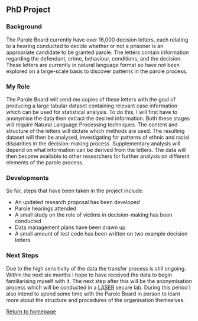 ## PhD Project 

### Background

The Parole Board currently have over 16,000 decision letters, each relating to a hearing conducted to decide whether or not a prisoner is an appropriate candidate to be granted parole. The letters contain information regarding the defendant, crime, behaviour, conditions, and the decision. These letters are currently in natural language format so have not been explored on a large-scale basis to discover patterns in the parole process.

### My Role

The Parole Board will send me copies of these letters with the goal of producing a large tabular dataset containing relevant case information which can be used for statistical analysis. To do this, I will first have to anonymise the data then extract the desired information. Both these stages will require Natural Language Processing techniques. The content and structure of the letters will dictate which methods are used.
The resulting dataset will then be analysed, investigating for patterns of ethnic and racial disparities in the decision-making process. Supplementary analysis will depend on what information can be derived from the letters. The data will then become available to other researchers for further analysis on different elements of the parole process. 

### Developments 

So far, steps that have been taken in the project include:

- An updated research proposal has been developed 
- Parole hearings attended 
- A small study on the role of victims in decision-making has been conducted 
- Data management plans have been drawn up 
- A small amount of test code has been written on two example decision letters 

### Next Steps

Due to the high sensitivity of the data the transfer process is still ongoing. Within the next six months I hope to have received  the data to begin familiarising myself with it. The next step after this will be the anonymisation process which will be conducted in a [LASER](https://lida.leeds.ac.uk/about-lida/integrated-research-campus/) secure lab. During this period I also intend to spend some time with the Parole Board in person to learn more about the structure and procedures of the organisation themselves. 


[Return to homepage](index.md)
